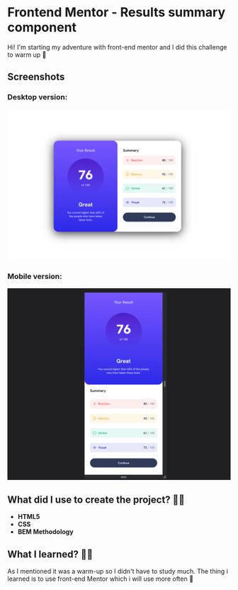 # Frontend Mentor - Results summary component
Hi! I'm starting my adventure with front-end mentor and I did this challenge to warm up 🥵
## Screenshots
### Desktop version:
![screenshot of desktop version](screenshots/desktop.png)
### Mobile version:
![screenshot of desktop version](screenshots/mobile.png)
## What did I use to create the project? 🤔🤔
 - **HTML5**
 - **CSS**
 - **BEM Methodology**
## What I learned? 🤔🤔
As I mentioned it was a warm-up so I didn't have to study much. The thing i learned is to use front-end Mentor which i will use more often 🤠